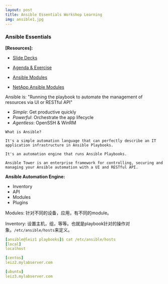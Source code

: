 ```yaml
---
layout: post
title: Ansible Essentials Workshop Learning
img: ansible1.jpg
---
```


### Ansible Essentials

**[Resources]:**

- [Slide Decks](https://network-automation.github.io/linklight/decks/ansible-essentials.html#/)

- [Agenda & Exercise](http://ansible-workshop.redhatgov.io/standard/workshop/index.html)
- [Ansible Modules](https://docs.ansible.com/ansible/latest/modules/list_of_all_modules.html)
- [NetApp Ansible Modules](https://docs.ansible.com/ansible/latest/modules/list_of_storage_modules.html#netapp)

Ansible is:  "Running the playbook to automate the management of resources via UI or RESTful API"

- *Simple*: Get productive quickly
- *Powerful*: Orchestrate the app lifecycle
- *Agentless*: OpenSSH & WinRM

```
What is Ansible?

It's a simple automation language that can perfectly describe an IT application infrastructure in Ansible Playbooks.

It's an automation engine that runs Ansible Playbooks.

Ansible Tower is an enterprise framework for controlling, securing and managing your Ansible automation with a UI and RESTful API.
```

**Ansible Automation Engine:**

- Inventory
- API
- Modules
- Plugins

Modules: 针对不同的设备，应用，有不同的module。

Inventory: 设置主机，组，等等。也就是playbook针对的操作对象。`/etc/ansible/hosts`来定义。

```yaml
[ansible@leiz1 playbooks]$ cat /etc/ansible/hosts
[local]
localhost

[centos]
leiz2.mylabserver.com

[ubuntu]
leiz3.mylabserver.com
```

